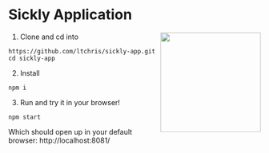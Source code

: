 # Sickly Application 
<img src="https://user-images.githubusercontent.com/29695350/77191664-4a7dd800-6aa9-11ea-9368-9dad0ab6b494.png" width="200" height="200" align="right">

1. Clone and cd into
```
https://github.com/ltchris/sickly-app.git
cd sickly-app
```

2. Install
```
npm i
```

3. Run and try it in your browser!
```
npm start
```

Which should open up in your default browser: http://localhost:8081/
